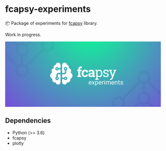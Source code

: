 # fcapsy-experiments

📦 Package of experiments for [fcapsy](https://github.com/mikulatomas/fcapsy) library.

Work in progress.

![logo](logo.png)

## Dependencies

* Python (>= 3.6)
* fcapsy
* plotly
